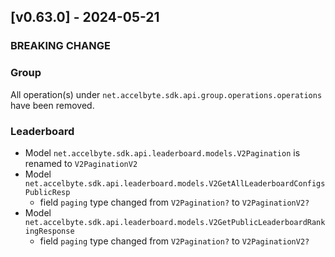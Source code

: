 <a name="v0.63.0"></a>
## [v0.63.0] - 2024-05-21

### BREAKING CHANGE

### Group

All operation(s) under `net.accelbyte.sdk.api.group.operations.operations` have been removed.

### Leaderboard

- Model `net.accelbyte.sdk.api.leaderboard.models.V2Pagination` is renamed to `V2PaginationV2`
- Model `net.accelbyte.sdk.api.leaderboard.models.V2GetAllLeaderboardConfigsPublicResp`
    - field `paging` type changed from `V2Pagination?` to `V2PaginationV2?`
- Model `net.accelbyte.sdk.api.leaderboard.models.V2GetPublicLeaderboardRankingResponse`
    - field `paging` type changed from `V2Pagination?` to `V2PaginationV2?`